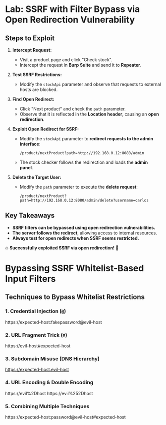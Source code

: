 # Lab: SSRF with Filter Bypass via Open Redirection Vulnerability  

## Steps to Exploit  

1. **Intercept Request:**  
   - Visit a product page and click "Check stock".  
   - Intercept the request in **Burp Suite** and send it to **Repeater**.  

2. **Test SSRF Restrictions:**  
   - Modify the `stockApi` parameter and observe that requests to external hosts are blocked.  

3. **Find Open Redirect:**  
   - Click "Next product" and check the `path` parameter.  
   - Observe that it is reflected in the **Location header**, causing an **open redirection**.  

4. **Exploit Open Redirect for SSRF:**  
   - Modify the `stockApi` parameter to **redirect requests to the admin interface**:  

     ```
     /product/nextProduct?path=http://192.168.0.12:8080/admin
     ```

   - The stock checker follows the redirection and loads the **admin panel**.  

5. **Delete the Target User:**  
   - Modify the `path` parameter to execute the **delete request**:  

     ```
     /product/nextProduct?path=http://192.168.0.12:8080/admin/delete?username=carlos
     ```

## Key Takeaways  

- **SSRF filters can be bypassed using open redirection vulnerabilities.**  
- **The server follows the redirect**, allowing access to internal resources.  
- **Always test for open redirects when SSRF seems restricted.**  

🔥 **Successfully exploited SSRF via open redirection!** 🚀  

# Bypassing SSRF Whitelist-Based Input Filters

## Techniques to Bypass Whitelist Restrictions

### 1. Credential Injection (`@`)
https://expected-host:fakepassword@evil-host

### 2. URL Fragment Trick (`#`)
https://evil-host#expected-host

### 3. Subdomain Misuse (DNS Hierarchy)
https://expected-host.evil-host  

### 4. URL Encoding & Double Encoding
https://evil%2Dhost
https://evil%252Dhost  

### 5. Combining Multiple Techniques
https://expected-host:password@evil-host#expected-host  
